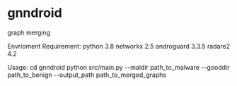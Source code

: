 # gnndroid
 graph merging

Envrioment Requirement:
    python 3.8
    networkx 2.5
    androguard 3.3.5
    radare2 4.2

Usage:
    cd gnndroid
    python src/main.py --maldir path_to_malware --gooddir path_to_benign --output_path path_to_merged_graphs